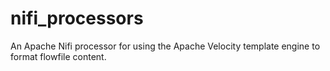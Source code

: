 # nifi_processors
An Apache Nifi processor for using the Apache Velocity template engine to format flowfile content.

